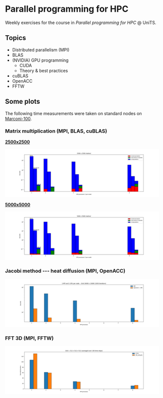 # Parallel programming for HPC
Weekly exercises for the course in _Parallel programming for HPC_ @ UniTS.

## Topics
- Distributed parallelism (MPI)
- BLAS
- (NVIDIA) GPU programming
    - CUDA
    - Theory & best practices
- cuBLAS
- OpenACC
- FFTW

## Some plots
The following time measurements were taken on standard nodes on [Marconi-100](https://wiki.u-gov.it/confluence/pages/viewpage.action?pageId=336727645).

### Matrix multiplication (MPI, BLAS, cuBLAS)

<ins>**2500x2500**</ins>

![](imgs/matmul_2500.png)

<ins>**5000x5000**</ins>

![](imgs/matmul_5000.png)

### Jacobi method --- heat diffusion (MPI, OpenACC)

![](imgs/jacobi_10000_1000.png)

### FFT 3D (MPI, FFTW)

![](imgs/fft3d.png)